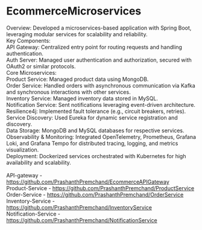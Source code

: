# EcommerceMicroservices

Overview: Developed a microservices-based application with Spring Boot, leveraging modular services for scalability and reliability.<br />
Key Components:<br />
API Gateway: Centralized entry point for routing requests and handling authentication.<br />
Auth Server: Managed user authentication and authorization, secured with OAuth2 or similar protocols.<br />
Core Microservices:<br />
  Product Service: Managed product data using MongoDB.<br />
  Order Service: Handled orders with asynchronous communication via Kafka and synchronous interactions with other services.<br />
  Inventory Service: Managed inventory data stored in MySQL.<br />
  Notification Service: Sent notifications leveraging event-driven architecture.<br />
Resilience4j: Implemented fault tolerance (e.g., circuit breakers, retries).<br />
Service Discovery: Used Eureka for dynamic service registration and discovery.<br />
Data Storage: MongoDB and MySQL databases for respective services.<br />
Observability & Monitoring: Integrated OpenTelemetry, Prometheus, Grafana Loki, and Grafana Tempo for distributed tracing, logging, and metrics visualization.<br />
Deployment: Dockerized services orchestrated with Kubernetes for high availability and scalability.<br />
<br />
API-gateway - https://github.com/PrashanthPremchand/EcommerceAPIGateway<br />
Product-Service - https://github.com/PrashanthPremchand/ProductService<br />
Order-Service - https://github.com/PrashanthPremchand/OrderService<br />
Inventory-Service - https://github.com/PrashanthPremchand/InventoryService<br />
Notification-Service - https://github.com/PrashanthPremchand/NotificationService<br />
